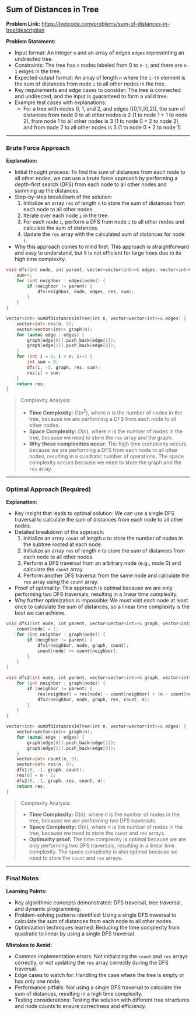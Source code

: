 ## Sum of Distances in Tree

**Problem Link:** https://leetcode.com/problems/sum-of-distances-in-tree/description

**Problem Statement:**
- Input format: An integer `n` and an array of edges `edges` representing an undirected tree.
- Constraints: The tree has `n` nodes labeled from 0 to `n-1`, and there are `n-1` edges in the tree.
- Expected output format: An array of length `n` where the `i-th` element is the sum of distances from node `i` to all other nodes in the tree.
- Key requirements and edge cases to consider: The tree is connected and undirected, and the input is guaranteed to form a valid tree.
- Example test cases with explanations:
  - For a tree with nodes 0, 1, and 2, and edges [[0,1],[0,2]], the sum of distances from node 0 to all other nodes is 2 (1 to node 1 + 1 to node 2), from node 1 to all other nodes is 3 (1 to node 0 + 2 to node 2), and from node 2 to all other nodes is 3 (1 to node 0 + 2 to node 1).

---

### Brute Force Approach

**Explanation:**
- Initial thought process: To find the sum of distances from each node to all other nodes, we can use a brute force approach by performing a depth-first search (DFS) from each node to all other nodes and summing up the distances.
- Step-by-step breakdown of the solution:
  1. Initialize an array `res` of length `n` to store the sum of distances from each node to all other nodes.
  2. Iterate over each node `i` in the tree.
  3. For each node `i`, perform a DFS from node `i` to all other nodes and calculate the sum of distances.
  4. Update the `res` array with the calculated sum of distances for node `i`.
- Why this approach comes to mind first: This approach is straightforward and easy to understand, but it is not efficient for large trees due to its high time complexity.

```cpp
void dfs(int node, int parent, vector<vector<int>>& edges, vector<int>& res, int& sum) {
    sum++;
    for (int neighbor : edges[node]) {
        if (neighbor != parent) {
            dfs(neighbor, node, edges, res, sum);
        }
    }
}

vector<int> sumOfDistancesInTree(int n, vector<vector<int>>& edges) {
    vector<int> res(n, 0);
    vector<vector<int>> graph(n);
    for (auto& edge : edges) {
        graph[edge[0]].push_back(edge[1]);
        graph[edge[1]].push_back(edge[0]);
    }
    for (int i = 0; i < n; i++) {
        int sum = 0;
        dfs(i, -1, graph, res, sum);
        res[i] = sum;
    }
    return res;
}
```

> Complexity Analysis:
> - **Time Complexity:** $O(n^2)$, where $n$ is the number of nodes in the tree, because we are performing a DFS from each node to all other nodes.
> - **Space Complexity:** $O(n)$, where $n$ is the number of nodes in the tree, because we need to store the `res` array and the graph.
> - **Why these complexities occur:** The high time complexity occurs because we are performing a DFS from each node to all other nodes, resulting in a quadratic number of operations. The space complexity occurs because we need to store the graph and the `res` array.

---

### Optimal Approach (Required)

**Explanation:**
- Key insight that leads to optimal solution: We can use a single DFS traversal to calculate the sum of distances from each node to all other nodes.
- Detailed breakdown of the approach:
  1. Initialize an array `count` of length `n` to store the number of nodes in the subtree rooted at each node.
  2. Initialize an array `res` of length `n` to store the sum of distances from each node to all other nodes.
  3. Perform a DFS traversal from an arbitrary node (e.g., node 0) and calculate the `count` array.
  4. Perform another DFS traversal from the same node and calculate the `res` array using the `count` array.
- Proof of optimality: This approach is optimal because we are only performing two DFS traversals, resulting in a linear time complexity.
- Why further optimization is impossible: We must visit each node at least once to calculate the sum of distances, so a linear time complexity is the best we can achieve.

```cpp
void dfs1(int node, int parent, vector<vector<int>>& graph, vector<int>& count) {
    count[node] = 1;
    for (int neighbor : graph[node]) {
        if (neighbor != parent) {
            dfs1(neighbor, node, graph, count);
            count[node] += count[neighbor];
        }
    }
}

void dfs2(int node, int parent, vector<vector<int>>& graph, vector<int>& res, vector<int>& count, int n) {
    for (int neighbor : graph[node]) {
        if (neighbor != parent) {
            res[neighbor] = res[node] - count[neighbor] + (n - count[neighbor]);
            dfs2(neighbor, node, graph, res, count, n);
        }
    }
}

vector<int> sumOfDistancesInTree(int n, vector<vector<int>>& edges) {
    vector<vector<int>> graph(n);
    for (auto& edge : edges) {
        graph[edge[0]].push_back(edge[1]);
        graph[edge[1]].push_back(edge[0]);
    }
    vector<int> count(n, 0);
    vector<int> res(n, 0);
    dfs1(0, -1, graph, count);
    res[0] = n - 1;
    dfs2(0, -1, graph, res, count, n);
    return res;
}
```

> Complexity Analysis:
> - **Time Complexity:** $O(n)$, where $n$ is the number of nodes in the tree, because we are performing two DFS traversals.
> - **Space Complexity:** $O(n)$, where $n$ is the number of nodes in the tree, because we need to store the `count` and `res` arrays.
> - **Optimality proof:** The time complexity is optimal because we are only performing two DFS traversals, resulting in a linear time complexity. The space complexity is also optimal because we need to store the `count` and `res` arrays.

---

### Final Notes

**Learning Points:**
- Key algorithmic concepts demonstrated: DFS traversal, tree traversal, and dynamic programming.
- Problem-solving patterns identified: Using a single DFS traversal to calculate the sum of distances from each node to all other nodes.
- Optimization techniques learned: Reducing the time complexity from quadratic to linear by using a single DFS traversal.

**Mistakes to Avoid:**
- Common implementation errors: Not initializing the `count` and `res` arrays correctly, or not updating the `res` array correctly during the DFS traversal.
- Edge cases to watch for: Handling the case where the tree is empty or has only one node.
- Performance pitfalls: Not using a single DFS traversal to calculate the sum of distances, resulting in a high time complexity.
- Testing considerations: Testing the solution with different tree structures and node counts to ensure correctness and efficiency.